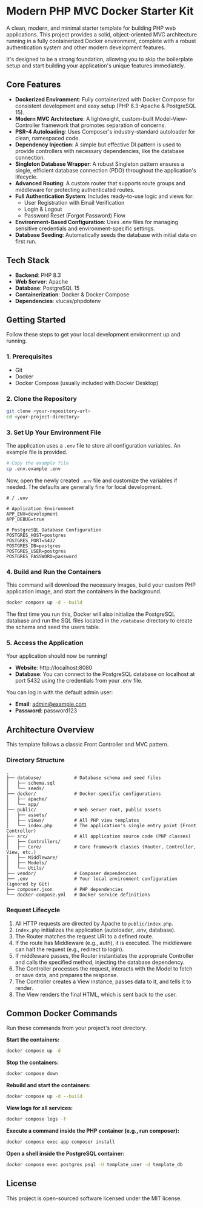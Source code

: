 # Modern PHP MVC Docker Starter Kit

A clean, modern, and minimal starter template for building PHP web applications. This project provides a solid, object-oriented MVC architecture running in a fully containerized Docker environment, complete with a robust authentication system and other modern development features.

It's designed to be a strong foundation, allowing you to skip the boilerplate setup and start building your application's unique features immediately.

## Core Features

- **Dockerized Environment**: Fully containerized with Docker Compose for consistent development and easy setup (PHP 8.3-Apache & PostgreSQL 15).
- **Modern MVC Architecture**: A lightweight, custom-built Model-View-Controller framework that promotes separation of concerns.
- **PSR-4 Autoloading**: Uses Composer's industry-standard autoloader for clean, namespaced code.
- **Dependency Injection**: A simple but effective DI pattern is used to provide controllers with necessary dependencies, like the database connection.
- **Singleton Database Wrapper**: A robust Singleton pattern ensures a single, efficient database connection (PDO) throughout the application's lifecycle.
- **Advanced Routing**: A custom router that supports route groups and middleware for protecting authenticated routes.
- **Full Authentication System**: Includes ready-to-use logic and views for:
    - User Registration with Email Verification
    - Login & Logout
    - Password Reset (Forgot Password) Flow
- **Environment-Based Configuration**: Uses .env files for managing sensitive credentials and environment-specific settings.
- **Database Seeding**: Automatically seeds the database with initial data on first run.

## Tech Stack

- **Backend**: PHP 8.3
- **Web Server**: Apache
- **Database**: PostgreSQL 15
- **Containerization**: Docker & Docker Compose
- **Dependencies**: vlucas/phpdotenv

## Getting Started

Follow these steps to get your local development environment up and running.

### 1. Prerequisites

- Git
- Docker
- Docker Compose (usually included with Docker Desktop)

### 2. Clone the Repository

```bash
git clone <your-repository-url>
cd <your-project-directory>
```

### 3. Set Up Your Environment File

The application uses a `.env` file to store all configuration variables. An example file is provided.

```bash
# Copy the example file
cp .env.example .env
```

Now, open the newly created `.env` file and customize the variables if needed. The defaults are generally fine for local development.

```env
# / .env

# Application Environment
APP_ENV=development
APP_DEBUG=true

# PostgreSQL Database Configuration
POSTGRES_HOST=postgres
POSTGRES_PORT=5432
POSTGRES_DB=postgres
POSTGRES_USER=postgres
POSTGRES_PASSWORD=password
```

### 4. Build and Run the Containers

This command will download the necessary images, build your custom PHP application image, and start the containers in the background.

```bash
docker compose up -d --build
```

The first time you run this, Docker will also initialize the PostgreSQL database and run the SQL files located in the `/database` directory to create the schema and seed the users table.

### 5. Access the Application

Your application should now be running!

- **Website**: http://localhost:8080
- **Database**: You can connect to the PostgreSQL database on localhost at port 5432 using the credentials from your .env file.

You can log in with the default admin user:
- **Email**: admin@example.com
- **Password**: password123

## Architecture Overview

This template follows a classic Front Controller and MVC pattern.

### Directory Structure

```
.
├── database/            # Database schema and seed files
│   ├── schema.sql
│   └── seeds/
├── docker/              # Docker-specific configurations
│   ├── apache/
│   └── app/
├── public/              # Web server root, public assets
│   ├── assets/
│   ├── views/           # All PHP view templates
│   └── index.php        # The application's single entry point (Front Controller)
├── src/                 # All application source code (PHP classes)
│   ├── Controllers/
│   ├── Core/            # Core framework classes (Router, Controller, View, etc.)
│   ├── Middleware/
│   ├── Models/
│   └── Utils/
├── vendor/              # Composer dependencies
├── .env                 # Your local environment configuration (ignored by Git)
├── composer.json        # PHP dependencies
└── docker-compose.yml   # Docker service definitions
```

### Request Lifecycle

1. All HTTP requests are directed by Apache to `public/index.php`.
2. `index.php` initializes the application (autoloader, .env, database).
3. The Router matches the request URI to a defined route.
4. If the route has Middleware (e.g., auth), it is executed. The middleware can halt the request (e.g., redirect to login).
5. If middleware passes, the Router instantiates the appropriate Controller and calls the specified method, injecting the database dependency.
6. The Controller processes the request, interacts with the Model to fetch or save data, and prepares the response.
7. The Controller creates a View instance, passes data to it, and tells it to render.
8. The View renders the final HTML, which is sent back to the user.

## Common Docker Commands

Run these commands from your project's root directory.

**Start the containers:**
```bash
docker compose up -d
```

**Stop the containers:**
```bash
docker compose down
```

**Rebuild and start the containers:**
```bash
docker compose up -d --build
```

**View logs for all services:**
```bash
docker compose logs -f
```

**Execute a command inside the PHP container (e.g., run composer):**
```bash
docker compose exec app composer install
```

**Open a shell inside the PostgreSQL container:**
```bash
docker compose exec postgres psql -U template_user -d template_db
```

## License

This project is open-sourced software licensed under the MIT license.